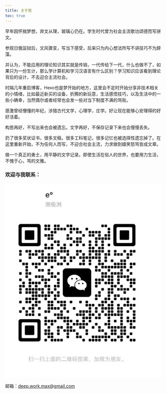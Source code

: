 ```yaml
---
title: 关于我
toc: true
---
```



早年因怀揣梦想，弃文从理，玻璃心仍在。学生时代曾为社会主流歌功颂德而写骈文。

参观日俄监狱后，文风骤变，写当下感受，后来只为内心想法所写不讲技巧不为辞藻。


并认为，不能应用的理论知识其实就是传销，一代传给下一代，什么也做不了，如果只为一份生计，那么学计算机和学习汉语言有什么区别？学习知识应该看到理论背后的设计，不去迎合主流社会。


时隔几年重启博客，Hexo也是梦开始的地方，这里会不定时开始分享非技术相关的小情绪，比如最近新买的设备，折腾的新玩意，生活感悟技巧，以及生活中的一些小确幸，当然偶尔或者经常也会发一些对当下制度不满的骂街。

感激曾经懵懂的年纪，涉猎古代文学，心理学，庄学。好让现在能够心安理得的好好活着。

构思再好，不写出来也会被遗忘。文字再好，不保存记录下来也会慢慢丢失。

扔了很多奖状证书，很多文稿，很多工科笔记，很多记忆也被选择性遗忘掉了。在这里重新开始，不为任何人而写，不迎合社会主流，力求做到嬉笑怒骂皆成文章。

做一个真正的勇士，用平静的文字记录。即使生活在俗人的世界，也要用力生活，不愧于心，骂的文雅。



### 欢迎与我联系：

![wechat](https://raw.githubusercontent.com/Xu-Hardy/image-host/master/image-20230210163127006.png)

邮箱：deep.work.max@gmail.com





